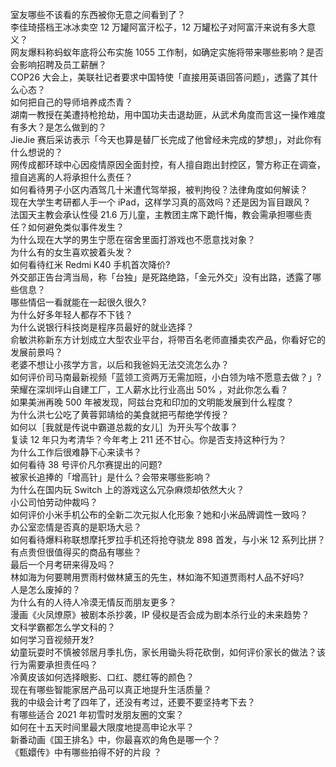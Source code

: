 室友哪些不该看的东西被你无意之间看到了？  
李佳琦搭档王冰冰卖空 12 万罐阿富汗松子，12 万罐松子对阿富汗来说有多大意义？  
网友爆料称蚂蚁年底将公布实施 1055 工作制，如确定实施将带来哪些影响？是否会影响招聘及员工薪酬？  
COP26 大会上，美联社记者要求中国特使「直接用英语回答问题」，透露了其什么心态？  
如何把自己的导师培养成杰青？  
湖南一教授在美遭持枪抢劫，用中国功夫击退劫匪，从武术角度而言这一操作难度有多大？是怎么做到的？  
JieJie 赛后采访表示「今天也算是替厂长完成了他曾经未完成的梦想」，对此你有什么想说的？  
网传成都环球中心因疫情原因全面封控，有人擅自跑出封控区，警方称正在调查，擅自逃离的人将承担什么责任？  
如何看待男子小区内酒驾几十米遭代驾举报，被判拘役？法律角度如何解读？  
现在大学生考研都人手一个 iPad，这样学习真的高效吗？还是因为盲目跟风？  
法国天主教会承认性侵 21.6 万儿童，主教团主席下跪忏悔，教会需承担哪些责任？如何避免类似事件发生？  
为什么现在大学的男生宁愿在宿舍里面打游戏也不愿意找对象？  
为什么有的女生喜欢披着头发？  
如何看待红米 Redmi K40 手机首次降价?  
外交部正告台湾当局，称「台独」是死路绝路，「金元外交」没有出路，透露了哪些信息？  
哪些情侣一看就能在一起很久很久?  
为什么好多年轻人都存不下钱？  
为什么说银行科技岗是程序员最好的就业选择？  
俞敏洪称新东方计划成立大型农业平台，将带百名老师直播卖农产品，你看好它的发展前景吗？  
老婆不想让小孩学方言，以后和我爸妈无法交流怎么办？  
如何评价司马南最新视频「蓝领工资两万无需加班，小白领为啥不愿意去做？」?  
荣耀在深圳坪山自建工厂，工人薪水比行业高出 50% ，对此你怎么看？  
如果美洲再晚 500 年被发现，阿兹台克和印加的文明能发展到什么程度？  
为什么洪七公吃了黄蓉郭靖给的美食就把丐帮绝学传授？  
如何以［我就是传说中霸道总裁的女儿］为开头写个故事？  
复读 12 年只为考清华？今年考上 211 还不甘心。你是否支持这种行为？  
为什么工作后很难静下心来读书？  
如何看待 38 号评价凡尔赛提出的问题?  
被家长追捧的「增高针」是什么？会带来哪些影响？  
为什么在国内玩 Switch 上的游戏这么冗杂麻烦却依然大火？  
小公司怕劳动仲裁吗？  
如何评价小米手机公布的全新二次元拟人化形象？她和小米品牌调性一致吗？  
办公室恋情是否真的是职场大忌？  
如何看待爆料称联想摩托罗拉手机还将抢夺骁龙 898 首发，与小米 12 系列比拼？  
有点贵但很值得买的商品有哪些？  
最后一个月考研来得及吗？  
林如海为何要聘用贾雨村做林黛玉的先生，林如海不知道贾雨村人品不好吗?  
人是怎么废掉的？  
为什么有的人待人冷漠无情反而朋友更多？  
漫画《火凤燎原》被剧本杀抄袭，IP 侵权是否会成为剧本杀行业的未来趋势？  
文科学霸都怎么学文科的？  
如何学习音视频开发?  
幼童玩耍时不慎被邻居月季扎伤，家长用锄头将花砍倒，如何评价家长的做法？该行为需要承担责任吗？  
冷黄皮该如何选择眼影、口红、腮红等的颜色？  
现在有哪些智能家居产品可以真正地提升生活质量？  
我的中级会计考了四年了，还没有考过，还要不要坚持考下去？  
有哪些适合 2021 年初雪时发朋友圈的文案？  
如何在十五天时间里最大限度地提高申论水平？  
新番动画《国王排名》中，你最喜欢的角色是哪一个？  
《甄嬛传》中有哪些拍得不好的片段 ？  
